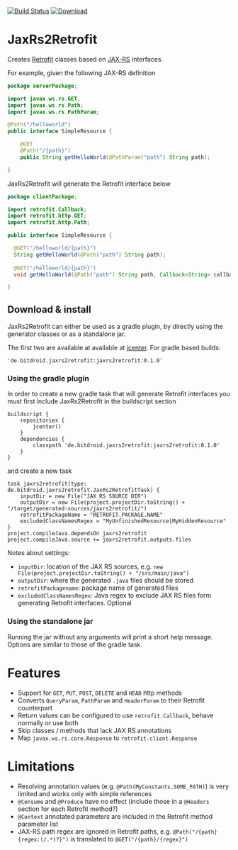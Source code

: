 
[![Build Status](https://travis-ci.org/Maddoc42/JaxRs2Retrofit.svg?branch=master)](https://travis-ci.org/Maddoc42/JaxRs2Retrofit)
[ ![Download](https://api.bintray.com/packages/maddoc42/maven/jaxrs2retrofit/images/download.svg) ](https://bintray.com/maddoc42/maven/jaxrs2retrofit/_latestVersion)

JaxRs2Retrofit
==============

Creates [Retrofit](https://github.com/square/retrofit) classes based on
[JAX-RS](https://de.wikipedia.org/wiki/Java_API_for_RESTful_Web_Services) interfaces. 

For example, given the following JAX-RS definition


```java
package serverPackage;

import javax.ws.rs.GET;
import javax.ws.rs.Path;
import javax.ws.rs.PathParam;

@Path("/helloworld")
public interface SimpleResource {

	@GET
	@Path("/{path}")
	public String getHelloWorld(@PathParam("path") String path);

}
```

JaxRs2Retrofit will generate the Retrofit interface below

```java
package clientPackage;

import retrofit.Callback;
import retrofit.http.GET;
import retrofit.http.Path;

public interface SimpleResource {

  @GET("/helloworld/{path}")
  String getHelloWorld(@Path("path") String path);
  
  @GET("/helloworld/{path}")
  void getHelloWorld(@Path("path") String path, Callback<String> callback);

}
```

Download & install
------------------

JaxRs2Retrofit can either be used as a gradle plugin, by directly using the generator classes or as a 
standalone jar.

The first two are available at available at [jcenter](https://bintray.com/maddoc42/maven/jaxrs2retrofit/).
For gradle based builds:

`'de.bitdroid.jaxrs2retrofit:jaxrs2retrofit:0.1.0'`

### Using the gradle plugin

In order to create a new gradle task that will generate Retrofit interfaces you must first include JaxRs2Retrofit
in the buildscript section

```
buildscript {
    repositories {
        jcenter()
    }
    dependencies {
        classpath 'de.bitdroid.jaxrs2retrofit:jaxrs2retrofit:0.1.0'
    }
}
```

and create a new task

```
task jaxrs2retrofit(type: de.bitdroid.jaxrs2retrofit.JaxRs2RetrofitTask) {
    inputDir = new File("JAX RS SOURCE DIR")
    outputDir = new File(project.projectDir.toString() + "/target/generated-sources/jaxrs2retrofit/")
    retrofitPackageName = "RETROFIT.PACKAGE.NAME"
    excludedClassNamesRegex = "MyUnfinishedResource|MyHiddenResource"
}
project.compileJava.dependsOn jaxrs2retrofit
project.compileJava.source += jaxrs2retrofit.outputs.files
```

Notes about settings:
- `inputDir`: location of the JAX RS sources, e.g. `new File(project.projectDir.toString() + "/src/main/java")`
- `outputDir`: where the generated `.java` files should be stored
- `retrofitPackagename`: package name of generated files
- `excludedClassNamesRegex`: Java regex to exclude JAX RS files form generating Retrofit interfaces. Optional

### Using the standalone jar

Running the jar without any arguments will print a short help message. Options are similar to those of the gradle task.

Features
========

- Support for `GET`, `PUT`, `POST`, `DELETE` and `HEAD` http methods
- Converts `QueryParam`, `PathParam` and `HeaderParam` to their Retrofit counterpart
- Return values can be configured to use `retrofit.Callback`, behave normally or use both
- Skip classes / methods that lack JAX RS annotations
- Map `javax.ws.rs.core.Response` to `retrofit.client.Response`


Limitations
===========

- Resolving annotation values (e.g. `@Path(MyConstants.SOME_PATH)`) is very limited and works only with simple references
- `@Consume` and `@Produce` have no effect (include those in a `@Headers` section for each Retrofit method?)
- `@Context` annotated parameters are included in the Retrofit method parameter list
- JAX-RS path regex are ignored in Retrofit paths, e.g. `@Path("/{path}{regex:(/.*)?}")` 
  is translated to `@GET("/{path}/{regex}")`
